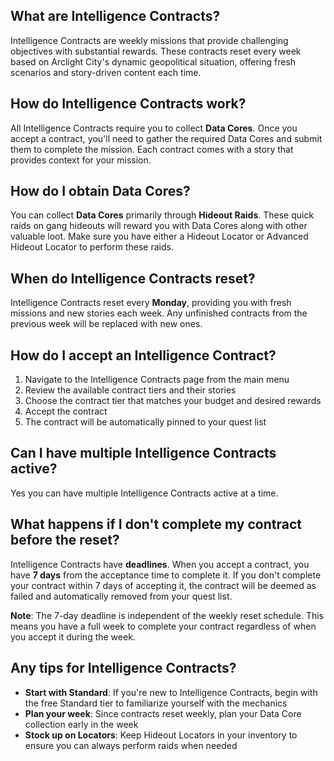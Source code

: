 ## What are Intelligence Contracts?
Intelligence Contracts are weekly missions that provide challenging objectives with substantial rewards. These contracts reset every week based on Arclight City's dynamic geopolitical situation, offering fresh scenarios and story-driven content each time.

## How do Intelligence Contracts work?
All Intelligence Contracts require you to collect **Data Cores**. Once you accept a contract, you'll need to gather the required Data Cores and submit them to complete the mission. Each contract comes with a story that provides context for your mission.

## How do I obtain Data Cores?
You can collect **Data Cores** primarily through **Hideout Raids**. These quick raids on gang hideouts will reward you with Data Cores along with other valuable loot. Make sure you have either a Hideout Locator or Advanced Hideout Locator to perform these raids.

## When do Intelligence Contracts reset?
Intelligence Contracts reset every **Monday**, providing you with fresh missions and new stories each week. Any unfinished contracts from the previous week will be replaced with new ones.

## How do I accept an Intelligence Contract?
1. Navigate to the Intelligence Contracts page from the main menu
2. Review the available contract tiers and their stories
3. Choose the contract tier that matches your budget and desired rewards
4. Accept the contract
5. The contract will be automatically pinned to your quest list

## Can I have multiple Intelligence Contracts active?
Yes you can have multiple Intelligence Contracts active at a time.

## What happens if I don't complete my contract before the reset?
Intelligence Contracts have **deadlines**. When you accept a contract, you have **7 days** from the acceptance time to complete it. If you don't complete your contract within 7 days of accepting it, the contract will be deemed as failed and automatically removed from your quest list.

**Note**: The 7-day deadline is independent of the weekly reset schedule. This means you have a full week to complete your contract regardless of when you accept it during the week.
 
## Any tips for Intelligence Contracts?
- **Start with Standard**: If you're new to Intelligence Contracts, begin with the free Standard tier to familiarize yourself with the mechanics
- **Plan your week**: Since contracts reset weekly, plan your Data Core collection early in the week
- **Stock up on Locators**: Keep Hideout Locators in your inventory to ensure you can always perform raids when needed